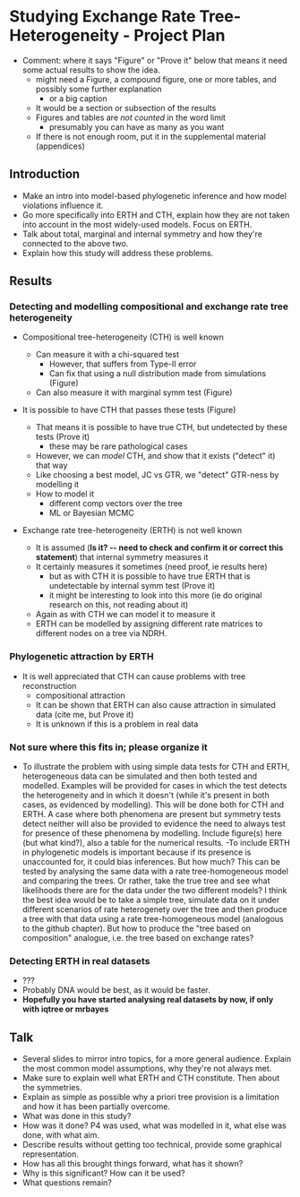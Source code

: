 # Studying Exchange Rate Tree-Heterogeneity - Project Plan

- Comment: where it says "Figure" or "Prove it" below that means it need some actual results to show the idea.
    - might need a Figure, a compound figure, one or more tables, and possibly some further explanation
        - or a big caption
    - It would be a section or subsection of the results
    - Figures and tables are *not counted* in the word limit
        - presumably you can have as many as you want
    - If there is not enough room, put it in the supplemental material (appendices)



## Introduction

- Make an intro into model-based phylogenetic inference and how model violations influence it.
- Go more specifically into ERTH and CTH, explain how they are not taken into account in the most widely-used models. Focus on ERTH.
- Talk about total, marginal and internal symmetry and how they're connected to the above two.
- Explain how this study will address these problems.


## Results

### Detecting and modelling compositional and exchange rate tree heterogeneity

- Compositional tree-heterogeneity (CTH) is well known
    - Can measure it with a chi-squared test
        - However, that suffers from Type-II error
        - Can fix that using a null distribution made from simulations (Figure)
    - Can also measure it with marginal symm test (Figure)

- It is possible to have CTH that passes these tests (Figure)
    - That means it is possible to have true CTH, but undetected by these tests (Prove it)
        - these may be rare pathological cases 
    - However, we can *model* CTH, and show that it exists ("detect" it) that way
    - Like choosing a best model, JC vs GTR, we "detect" GTR-ness by modelling it
    - How to model it
        - different comp vectors over the tree
        - ML or Bayesian MCMC

- Exchange rate tree-heterogeneity (ERTH) is not well known
    - It is assumed (**Is it? -- need to check and confirm it or correct this statement**) that internal symmetry measures it
    - It certainly measures it sometimes (need proof, ie results here)
        - but as with CTH it is possible to have true ERTH that is undetectable by internal symm test (Prove it)
        - it might be interesting to look into this more (ie do original research on this, not reading about it)
    - Again as with CTH we can model it to measure it 
    - ERTH can be modelled by assigning different rate matrices to different nodes on a tree via NDRH.

### Phylogenetic attraction by ERTH

- It is well appreciated that CTH can cause problems with tree reconstruction
    - compositional attraction
    - It can be shown that ERTH can also cause attraction in simulated data (cite me, but Prove it) 
    - It is unknown if this is a problem in real data


### Not sure where this fits in; please organize it

- To illustrate the problem with using simple data tests for CTH and ERTH, heterogeneous data can be simulated and then both tested and modelled. Examples will
be provided for cases in which the test detects the heterogeneity and in which it doesn't (while it's present in both cases, as evidenced by modelling). This will
be done both for CTH and ERTH. A case where both phenomena are present but symmetry tests detect neither will also be provided to evidence the need to
always test for presence of these phenomena by modelling. Include figure(s) here (but what kind?), also a table for the numerical results.
-To include ERTH in phylogenetic models is important because if its presence is unaccounted for, it could bias inferences. But how much? This can be tested
by analysing the same data with a rate tree-homogeneous model and comparing the trees. Or rather, take the true tree and see what likelihoods there are for the data
under the two different models? I think the best idea would be to take a simple tree, simulate data on it under different scenarios of rate heterogenety over the
tree and then produce a tree with that data using a rate tree-homogeneous model (analogous to the github chapter). But how to produce the "tree based on composition"
analogue, i.e. the tree based on exchange rates?

### Detecting ERTH in real datasets
- ???
- Probably DNA would be best, as it would be faster.  
- **Hopefully you have started analysing real datasets by now, if only with iqtree or mrbayes**



## Talk
- Several slides to mirror intro topics, for a more general audience. Explain the most common model assumptions, why they're not always met.
- Make sure to explain well what ERTH and CTH constitute. Then about the symmetries.
- Explain as simple as possible why a priori tree provision is a limitation and how it has been partially overcome.
- What was done in this study?
- How was it done? P4 was used, what was modelled in it, what else was done, with what aim.
- Describe results without getting too technical, provide some graphical representation.
- How has all this brought things forward, what has it shown?
- Why is this significant? How can it be used?
- What questions remain?
